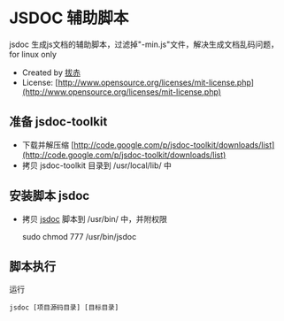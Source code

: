 # JSDOC 辅助脚本

jsdoc 生成js文档的辅助脚本，过滤掉"-min.js"文件，解决生成文档乱码问题，for linux only

- Created by [拔赤](http://jayli.github.com)
- License: [http://www.opensource.org/licenses/mit-license.php](http://www.opensource.org/licenses/mit-license.php)

## 准备 jsdoc-toolkit

- 下载并解压缩 [http://code.google.com/p/jsdoc-toolkit/downloads/list](http://code.google.com/p/jsdoc-toolkit/downloads/list)
- 拷贝 jsdoc-toolkit 目录到 /usr/local/lib/ 中

## 安装脚本 jsdoc

- 拷贝 [jsdoc](https://github.com/jayli/jsdoc-packer/raw/master/jsdoc) 脚本到 /usr/bin/ 中，并附权限
	
	sudo chmod 777 /usr/bin/jsdoc

## 脚本执行

运行

	jsdoc [项目源码目录] [目标目录]
